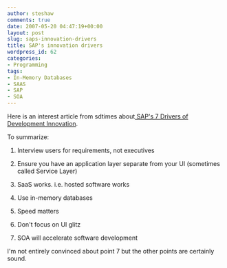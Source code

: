 ```yaml
---
author: steshaw
comments: true
date: 2007-05-20 04:47:19+00:00
layout: post
slug: saps-innovation-drivers
title: SAP's innovation drivers
wordpress_id: 62
categories:
- Programming
tags:
- In-Memory Databases
- SAAS
- SAP
- SOA
---
```


Here is an interest article from sdtimes about[ SAP's 7 Drivers of Development Innovation](http://www.sdtimes.com/printArticle/LatestNews-20070501-17.html).  


To summarize:



	
  1. Interview users for requirements, not executives

	
  2. Ensure you have an application layer separate from your UI (sometimes called Service Layer)

	
  3. SaaS works. i.e. hosted software works

	
  4. Use in-memory databases

	
  5. Speed matters

	
  6. Don't focus on UI glitz

	
  7. SOA will accelerate software development



I'm not entirely convinced about point 7 but the other points are certainly sound.
